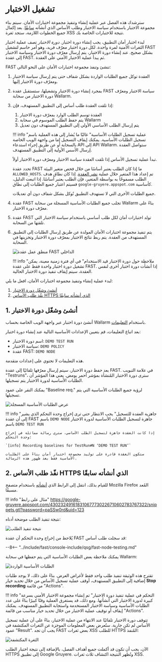 [img-fast-node-internals]: ../../images/fast/qsg/en/test-run/18-qsg-fast-test-run-proxy-internals.png
[img-view-recording-cloud]: ../../images/fast/qsg/common/test-run/20-qsg-fast-test-run-baselines-recording.png
[img-request-exec-result]:  ../../images/fast/qsg/common/test-run/22-qsg-fast-test-run-gruyere-request.png
[img-incoming-baselines]:   ../../images/fast/qsg/common/test-run/23-qsg-fast-test-run-processing.png    
[img-xss-found]:            ../../images/fast/qsg/common/test-run/24-qsg-fast-test-run-vuln.png

[link-deployment]:          deployment.md
[link-wl-console]:          https://us1.my.wallarm.com
[link-previous-chapter]:    test-preparation.md
[link-create-tr-gui]:       ../operations/create-testrun.md#creating-a-test-run-via-web-interface

[anchor1]:  #1-create-and-run-the-test-run  
[anchor2]:  #2-execute-the-https-baseline-request-you-created-earlier 

# تشغيل الاختبار

سترشدك هذه الفصل عبر عملية إنشاء وتنفيذ مجموعة اختبارات الأمان. سيتم بناء مجموعة الاختبار باستخدام سياسة الاختبار وطلب الأساس الذي أنشأته [سابقًا][link-previous-chapter]. بعد إكمال جميع الخطوات اللازمة، ستجد ثغرة XSS نتيجة للاختبارات الخاصة بك.

لبدء اختبار أمان التطبيق، يجب إنشاء دورة اختبار. *دورة الاختبار* تصف عملية اختبار الثغرات الأمنية لمرة واحدة. لكل دورة اختبار معرّف فريد، وهو أمر حاسم لتشغيل FAST بشكل صحيح. عند إنشاء دورة الاختبار، يتم إرسال معرّف دورة الاختبار وسياسة الاختبار إلى عقدة FAST. ثم يبدأ عملية الاختبار الأمني على العقدة.

FAST تنشئ وتنفذ مجموعة اختبارات الأمان على النحو التالي:

1. العقدة توكل جميع الطلبات الواردة بشكل شفاف حتى يتم إرسال سياسة الاختبار ومعرّف دورة الاختبار إليها.

2. بمجرد إنشاء دورة الاختبار وتشغيلها، ستستقبل عقدة FAST سياسة الاختبار ومعرّف دورة الاختبار من سحابة Wallarm.

3. إذا تلقت العقدة طلب أساس إلى التطبيق المستهدف، فإن:
   1. العقدة توسم الطلب الوارد بمعرّف دورة الاختبار
   2. يتم حفظ الطلب الموسوم في سحابة Wallarm
   3. يتم إرسال الطلب الأساسي الأولي إلى التطبيق المستهدف دون تعديل
    
    !!! info "عملية تسجيل الطلبات الأساسية"
        غالبًا ما يُشار إلى هذه العملية باسم تسجيل الطلبات الأساسية. يمكنك إيقاف التسجيل إما من واجهة الويب الخاصة بالسحابة أو عن طريق إجراء استدعاء API إلى API Wallarm. ستواصل العقدة إرسال الأسس الأولية إلى التطبيق المستهدف.
    
    تبدأ عملية تسجيل الأساس إذا تلقت العقدة سياسة الاختبار ومعرّف دورة الاختبار أولاً.
    
    تحدد عقدة FAST ما إذا كان الطلب يعتبر أساسًا من خلال فحص متغير البيئة `ALLOWED_HOSTS`. تم إعداد هذا المتغير خلال عملية [نشر العقدة][link-deployment]. إذا كان نطاق هدف الطلب مسموحًا به بواسطة المتغير، فإن الطلب يعتبر أساسًا. إذا اتبعت الدليل، فسيتم اعتبار جميع الطلبات إلى نطاق `google-gruyere.appspot.com` كأساسية.
    
    جميع الطلبات الأخرى التي لا تستهدف التطبيق تُوكل بشكل شفاف دون أي تعديلات.

4. عقدة FAST تجلب جميع الطلبات الأساسية المسجلة من سحابة Wallarm بناءً على معرّف دورة الاختبار.

5. عقدة FAST تولد اختبارات أمان لكل طلب أساسي باستخدام سياسة الاختبار التي تلقتها من السحابة.

6. يتم تنفيذ مجموعة اختبارات الأمان المولدة عن طريق إرسال الطلبات إلى التطبيق المستهدف من العقدة. يتم ربط نتائج الاختبار بمعرّف دورة الاختبار وتخزينها في السحابة.

    ![منطق عمل عقدة FAST الداخلي][img-fast-node-internals]

    !!! info "ملاحظة حول دورة الاختبار قيد الاستخدام"
        في أي فترة زمنية معينة، يمكن تشغيل دورة اختبار واحدة فقط على عقدة FAST. إذا أنشأت دورة اختبار أخرى لنفس العقدة، سيتم إيقاف تنفيذ دورة الاختبار الحالية.

لبدء عملية إنشاء وتنفيذ مجموعة اختبارات الأمان، افعل ما يلي:

1. [أنشئ وشغّل دورة الاختبار][anchor1]
2. [نفّذ طلب الأساس HTTPS الذي أنشأته سابقًا][anchor2]
    
##  1. أنشئ وشغّل دورة الاختبار  

أنشئ دورة اختبار عبر واجهة الويب الخاصة بحساب Wallarm باستخدام [التعليمات][link-create-tr-gui].

بعد اتباع التعليمات، قم بتعيين الإعدادات الأساسية التالية عند إنشاء دورة اختبار:

* اسم دورة الاختبار: `DEMO TEST RUN`
* سياسة الاختبار: `DEMO POLICY`
* عقدة FAST: `DEMO NODE`

هذه التعليمات لا تحتوي على إعدادات متقدمة.

بعد حفظ دورة الاختبار، سيتم إرسال معرّفها تلقائيًا إلى عقدة FAST. في علامة التبويب "Testruns"، سترى دورة الاختبار المُنشأة بمؤشر أحمر يومض. يعني هذا المؤشر أن الطلبات الأساسية لدورة الاختبار يتم تسجيلها.

يمكنك النقر على عمود "Baseline req." لرؤية جميع الطلبات الأساسية التي يتم تسجيلها.

![عرض الطلبات الأساسية المسجلة][img-view-recording-cloud]

!!! info "جاهزية العقدة للتسجيل"
    يجب الانتظار حتى ترى إخراج وحدة التحكم الذي يشير إلى أن عقدة FAST باسم `DEMO NODE` جاهزة لتسجيل الطلبات الأساسية لدورة الاختبار باسم `DEMO TEST RUN`
    
    إذا كانت العقدة جاهزة لتسجيل الطلب الأساسي، سترى رسالة مماثلة في إخراج وحدة التحكم:
    
    `[info] Recording baselines for TestRun#N ‘DEMO TEST RUN’`
    
    ستكون العقدة قادرة على توليد مجموعة اختبار أمان بناءً على الطلبات الأساسية فقط بعد ظهور هذه الرسالة.

##  2. نفّذ طلب الأساس HTTPS الذي أنشأته سابقًا

للقيام بذلك، انتقل إلى الرابط الذي [أنشأته][link-previous-chapter] باستخدام متصفح Mozilla Firefox المُعد مسبقًا.

!!! info "مثال على رابط"
    <https://google-gruyere.appspot.com/430232491618310677730226710602783767322/snippets.gtl?password=paSSw0rd&uid=123>

نتيجة تنفيذ الطلب موضحة أدناه:

![نتيجة تنفيذ الطلب][img-request-exec-result]

يُلاحظ من إخراج وحدة التحكم أن عقدة FAST قد سجلت طلب أساس:

--8<-- "../include/fast/console-include/qsg/fast-node-testing.md"

يمكنك ملاحظة بعض الطلبات الأساسية التي يتم حفظها في سحابة Wallarm:

![الطلبات الأساسية الواردة][img-incoming-baselines]

تقترح هذه الوثيقة تنفيذ طلب واحد فقط لأغراض العرض. بناءً على ذلك، لا يوجد طلبات إضافية إلى التطبيق المستهدف، أوقف عملية تسجيل الأساس من خلال تحديد خيار **Stop recording** من قائمة "Actions".

!!! info "التحكم في عملية تنفيذ دورة الاختبار"
    تم إنشاء مجموعة الاختبار الأمني بسرعة كبيرة لدورة الاختبار التي أنشأتها. ومع ذلك، قد يستغرق العملية وقتًا كبيرًا بناءً على عدد الطلبات الأساسية وسياسة الاختبار المستخدمة واستجابة التطبيق المستهدف. يمكنك إيقاف أو توقيف عملية الاختبار من خلال تحديد خيار مناسب من قائمة "Actions".

تتوقف دورة الاختبار تلقائيًا عند الانتهاء من عملية الاختبار، بناءً على أن عملية تسجيل الأساس لم تكن جارية. ستُعرض بعض المعلومات الموجزة عن الثغرات المكتشفة في عمود "Result". يجب أن تجد FAST بعض ثغرات XSS للطلب HTTPS المُنفذ:

![الثغرة المكتشفة][img-xss-found]

الآن، يجب أن تكون قد أكملت جميع أهداف الفصل، بالإضافة إلى نتيجة اختبار الطلب HTTPS إلى تطبيق Google Gruyere. وتُظهر النتيجة اكتشاف ثلاث ثغرات XSS.